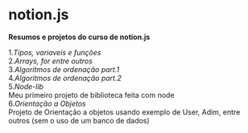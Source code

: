 # notion.js
**Resumos e projetos do curso de notion.js**

1.*Tipos, variaveis e funções*<br>
2.*Arrays, for entre outros*<br>
3.*Algoritmos de ordenação part.1*<br>
4.*Algoritmos de ordenação part.2*<br>
5.*Node-lib*<br>
Meu primeiro projeto de biblioteca feita com node<br>
6.*Orientação a Objetos*<br>
Projeto de Orientação a objetos usando exemplo de User, Adim, entre outros (sem o uso de um banco de dados)<br>
